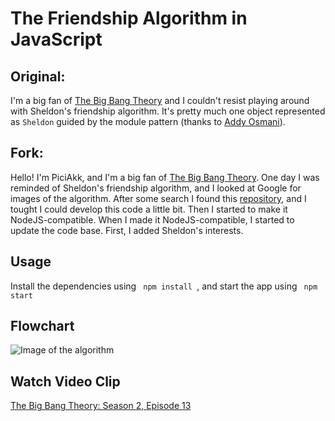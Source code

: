 # The Friendship Algorithm in JavaScript

## Original:

I'm a big fan of [The Big Bang Theory](http://www.cbs.com/shows/big_bang_theory/) and I couldn't resist playing around with Sheldon's friendship algorithm. It's pretty much one object represented as ```Sheldon``` guided by the module pattern (thanks to [Addy Osmani](http://addyosmani.com/resources/essentialjsdesignpatterns/book/#modulepatternjavascript)).

## Fork:

Hello! I'm PiciAkk, and I'm a big fan of [The Big Bang Theory](http://www.cbs.com/shows/big_bang_theory). One day I was reminded of Sheldon's friendship algorithm, and I looked at Google for images of the algorithm. After some search I found this [repository](https://github.com/marklreyes/The-Friendship-Algorithm), and I tought I could develop this code a little bit. Then I started to make it NodeJS-compatible. When I made it NodeJS-compatible, I started to update the code base. First, I added Sheldon's interests.

Usage
--------------

Install the dependencies using
<code>
npm install
</code>,
and start the app using
<code>
npm start
</code>

Flowchart
--------------
![Image of the algorithm](http://img2.wikia.nocookie.net/__cb20121011222658/bigbangtheory/images/f/ff/Freind1.jpg)

Watch Video Clip
--------------
[The Big Bang Theory: Season 2, Episode 13](https://www.youtube.com/watch?v=k0xgjUhEG3U)
